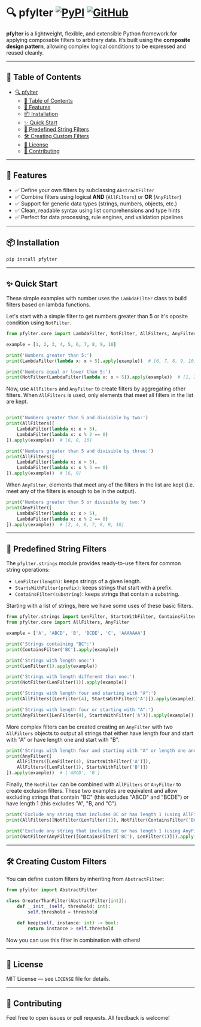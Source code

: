 # 🔍 pfylter [![PyPI](https://img.shields.io/pypi/v/pfylter.svg?logo=pypi&label=PyPI)](https://pypi.org/project/pfylter/) [![GitHub](https://img.shields.io/badge/GitHub-hlfernandez%2Fpfylter-blue?logo=github)](https://github.com/hlfernandez/pfylter)

**pfylter** is a lightweight, flexible, and extensible Python framework for applying composable filters to arbitrary data. It’s built using the **composite design pattern**, allowing complex logical conditions to be expressed and reused cleanly.

---

## 📑 Table of Contents

- [🔍 pfylter  ](#-pfylter--)
  - [📑 Table of Contents](#-table-of-contents)
  - [🚀 Features](#-features)
  - [📦 Installation](#-installation)
  - [✨ Quick Start](#-quick-start)
  - [🧩 Predefined String Filters](#-predefined-string-filters)
  - [🛠 Creating Custom Filters](#-creating-custom-filters)
  - [📝 License](#-license)
  - [🤝 Contributing](#-contributing)

---

## 🚀 Features

- ✅ Define your own filters by subclassing `AbstractFilter`
- ✅ Combine filters using logical **AND** (`AllFilters`) or **OR** (`AnyFilter`)
- ✅ Support for generic data types (strings, numbers, objects, etc.)
- ✅ Clean, readable syntax using list comprehensions and type hints
- ✅ Perfect for data processing, rule engines, and validation pipelines

---

## 📦 Installation

```bash
pip install pfylter
```

---

## ✨ Quick Start

These simple examples with number uses the `LambdaFilter` class to build filters based on lambda functions.

Let's start with a simple filter to get numbers greater than 5 or it's oposite condition using `NotFilter`.

```python
from pfylter.core import LambdaFilter, NotFilter, AllFilters, AnyFilter

example = [1, 2, 3, 4, 5, 6, 7, 8, 9, 10]

print('Numbers greater than 5:')
print(LambdaFilter(lambda x: x > 5).apply(example))  # [6, 7, 8, 9, 10]

print('Numbers equal or lower than 5:')
print(NotFilter(LambdaFilter(lambda x: x > 5)).apply(example))  # [1, 2, 3, 4, 5]
```

Now, use `AllFilters` and `AnyFilter` to create filters by aggregating other filters. When `AllFilters` is used, only elements that meet all filters in the list are kept.

```python

print('Numbers greater than 5 and divisible by two:')
print(AllFilters([
    LambdaFilter(lambda x: x > 5),
    LambdaFilter(lambda x: x % 2 == 0)
]).apply(example))  # [6, 8, 10]

print('Numbers greater than 5 and divisible by three:')
print(AllFilters([
    LambdaFilter(lambda x: x > 5),
    LambdaFilter(lambda x: x % 3 == 0)
]).apply(example))  # [6, 9]

```
 
 When `AnyFilter`, elements that meet any of the filters in the list are kept (i.e. meet any of the filters is enough to be in the output).

```python
print('Numbers greater than 5 or divisible by two:')
print(AnyFilter([
    LambdaFilter(lambda x: x > 5),
    LambdaFilter(lambda x: x % 2 == 0)
]).apply(example))  # [2, 4, 6, 7, 8, 9, 10]
```

---

## 🧩 Predefined String Filters

The `pfylter.strings` module provides ready-to-use filters for common string operations:

- `LenFilter(length)`: keeps strings of a given length.
- `StartsWithFilter(prefix)`: keeps strings that start with a prefix.
- `ContainsFilter(substring)`: keeps strings that contain a substring.

Starting with a list of strings, here we have some uses of these basic filters.
```python
from pfylter.strings import LenFilter, StartsWithFilter, ContainsFilter, NotFilter
from pfylter.core import AllFilters, AnyFilter

example = ['A', 'ABCD', 'B', 'BCDE', 'C', 'AAAAAAA']

print('Strings containing "BC":')
print(ContainsFilter('BC').apply(example))

print('Strings with length one:')
print(LenFilter(1).apply(example))

print('Strings with length different than one:')
print(NotFilter(LenFilter(1)).apply(example))

print('Strings with length four and starting with "A":')
print(AllFilters([LenFilter(4), StartsWithFilter('A')]).apply(example))  

print('Strings with length four or starting with "A":')
print(AnyFilter([LenFilter(4), StartsWithFilter('A')]).apply(example))
```

More complex filters can be created creating an `AnyFilter` with two `AllFilters` objects to output all strings that either have length four and start with "A" or have length one and start with "B".

```python
print('Strings with length four and starting with "A" or length one and starting with "B":')
print(AnyFilter([
    AllFilters([LenFilter(4), StartsWithFilter('A')]),
    AllFilters([LenFilter(1), StartsWithFilter('B')])
]).apply(example))  # ['ABCD', 'B']
```

Finally, the `NotFilter` can be combined with `AllFilters` or `AnyFilter` to create exclusion filters. These two examples are equivalent and allow excluding strings that contain "BC" (this excludes "ABCD" and "BCDE") or have length 1 (this excludes "A", "B, and "C").

```python
print('Exclude any string that includes BC or has length 1 (using AllFilters):')
print(AllFilters([NotFilter(LenFilter(1)), NotFilter(ContainsFilter('BC'))]).apply(example))  # ['AAAAAAA']

print('Exclude any string that includes BC or has length 1 (using AnyFilter):')
print(NotFilter(AnyFilter([ContainsFilter('BC'), LenFilter(1)])).apply(example))  # ['AAAAAAA']
```

---

## 🛠 Creating Custom Filters

You can define custom filters by inheriting from `AbstractFilter`:

```python
from pfylter import AbstractFilter

class GreaterThanFilter(AbstractFilter[int]):
    def __init__(self, threshold: int):
        self.threshold = threshold

    def keep(self, instance: int) -> bool:
        return instance > self.threshold
```

Now you can use this filter in combination with others!

---

## 📝 License

MIT License — see `LICENSE` file for details.

---

## 🤝 Contributing

Feel free to open issues or pull requests. All feedback is welcome!
